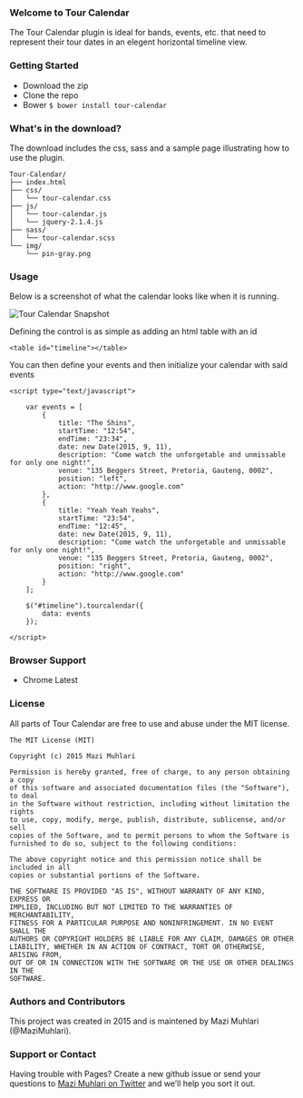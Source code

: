 ### Welcome to Tour Calendar
The Tour Calendar plugin is ideal for bands, events, etc. that need to represent their tour dates in an elegent horizontal timeline view.

### Getting Started

* Download the zip
* Clone the repo
* Bower `$ bower install tour-calendar`

### What's in the download?
The download includes the css, sass and a sample page illustrating how to use the plugin.

    Tour-Calendar/
    ├── index.html
    ├── css/
    │   └── tour-calendar.css
    ├── js/
    │   └── tour-calendar.js
    │   └── jquery-2.1.4.js
    ├── sass/
    │   └── tour-calendar.scss
    └── img/
        └── pin-gray.png

### Usage

Below is a screenshot of what the calendar looks like when it is running.

![Tour Calendar Snapshot](https://pbs.twimg.com/media/CRDbh_DWgAUUFH5.png:large)

Defining the control is as simple as adding an html table with an id

    <table id="timeline"></table>
	
You can then define your events and then initialize your calendar with said events

    <script type="text/javascript">
	
		var events = [
			{
				title: "The Shins",
				startTime: "12:54",
				endTime: "23:34",
				date: new Date(2015, 9, 11),
				description: "Come watch the unforgetable and unmissable for only one night!",
				venue: "135 Beggers Street, Pretoria, Gauteng, 0002",
				position: "left",
				action: "http://www.google.com"
			},
			{
				title: "Yeah Yeah Yeahs",
				startTime: "23:54",
				endTime: "12:45",
				date: new Date(2015, 9, 11),
				description: "Come watch the unforgetable and unmissable for only one night!",
				venue: "135 Beggers Street, Pretoria, Gauteng, 0002",
				position: "right",
				action: "http://www.google.com"
			}
		];
		
		$("#timeline").tourcalendar({
			data: events
		});
			
	</script>

### Browser Support

* Chrome Latest

### License

All parts of Tour Calendar are free to use and abuse under the MIT license.

    The MIT License (MIT)
    
    Copyright (c) 2015 Mazi Muhlari
    
    Permission is hereby granted, free of charge, to any person obtaining a copy
    of this software and associated documentation files (the "Software"), to deal
    in the Software without restriction, including without limitation the rights
    to use, copy, modify, merge, publish, distribute, sublicense, and/or sell
    copies of the Software, and to permit persons to whom the Software is
    furnished to do so, subject to the following conditions:
    
    The above copyright notice and this permission notice shall be included in all
    copies or substantial portions of the Software.
    
    THE SOFTWARE IS PROVIDED "AS IS", WITHOUT WARRANTY OF ANY KIND, EXPRESS OR
    IMPLIED, INCLUDING BUT NOT LIMITED TO THE WARRANTIES OF MERCHANTABILITY,
    FITNESS FOR A PARTICULAR PURPOSE AND NONINFRINGEMENT. IN NO EVENT SHALL THE
    AUTHORS OR COPYRIGHT HOLDERS BE LIABLE FOR ANY CLAIM, DAMAGES OR OTHER
    LIABILITY, WHETHER IN AN ACTION OF CONTRACT, TORT OR OTHERWISE, ARISING FROM,
    OUT OF OR IN CONNECTION WITH THE SOFTWARE OR THE USE OR OTHER DEALINGS IN THE
    SOFTWARE.

### Authors and Contributors
This project was created in 2015 and is maintened by Mazi Muhlari (@MaziMuhlari).

### Support or Contact
Having trouble with Pages? Create a new github issue or send your questions to [Mazi Muhlari on Twitter](https://twitter.com/MaziMuhlari) and we’ll help you sort it out.
